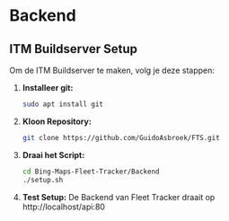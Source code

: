 # Backend

## ITM Buildserver Setup

Om de ITM Buildserver te maken, volg je deze stappen:

1. **Installeer git:**
    ```bash
    sudo apt install git
    ```
    
2. **Kloon Repository:**
    ```bash
    git clone https://github.com/GuidoAsbroek/FTS.git
    ```

3. **Draai het Script:**
    ```bash
    cd Bing-Maps-Fleet-Tracker/Backend
    ./setup.sh
    ```

3. **Test Setup:**
    De Backend van Fleet Tracker draait op http://localhost/api:80
